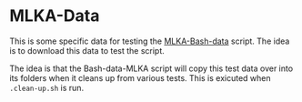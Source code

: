 # MLKA-Data
This is some specific data for testing the [MLKA-Bash-data](https://github.com/HughP/MLKA-Bash-data) script. The idea is to download this data to test the script.

The idea is that the Bash-data-MLKA script will copy this test data over into its folders when it cleans up from various tests. This is exicuted when `.clean-up.sh` is run. 

